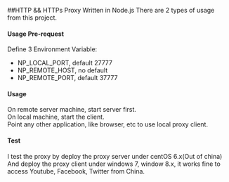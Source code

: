 ##HTTP && HTTPs Proxy Written in Node.js
There are 2 types of usage from this project.

#### Usage Pre-request
Define 3 Environment Variable:<br>
* NP_LOCAL_PORT, default 27777<br>
* NP_REMOTE_HOST, no default<br>
* NP_REMOTE_PORT, default 37777<br>

#### Usage
On remote server machine, start server first.<br>
On local machine, start the client.<br>
Point any other application, like browser, etc to use local proxy client.<br>

#### Test
I test the proxy by deploy the proxy server under centOS 6.x(Out of china)<br>
And deploy the proxy client under windows 7, window 8.x, it works fine to access Youtube, Facebook, Twitter from China.<br>